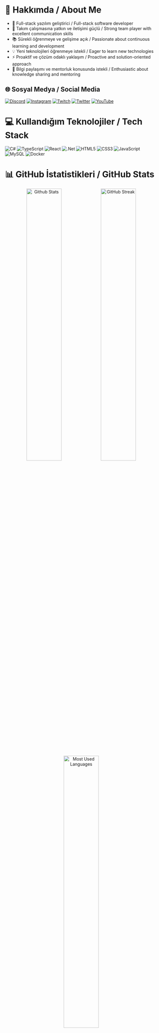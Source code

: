# 💫 Hakkımda / About Me

- 🚀 Full-stack yazılım geliştirici / Full-stack software developer
- 👥 Takım çalışmasına yatkın ve iletişimi güçlü / Strong team player with excellent communication skills
- 📚 Sürekli öğrenmeye ve gelişime açık / Passionate about continuous learning and development
- 💡 Yeni teknolojileri öğrenmeye istekli / Eager to learn new technologies
- ⚡ Proaktif ve çözüm odaklı yaklaşım / Proactive and solution-oriented approach
- 🤝 Bilgi paylaşımı ve mentorluk konusunda istekli / Enthusiastic about knowledge sharing and mentoring

## 🌐 Sosyal Medya / Social Media
[![Discord](https://img.shields.io/badge/Discord-%237289DA.svg?logo=discord&logoColor=white)](https://discord.gg/y68R7arX) 
[![Instagram](https://img.shields.io/badge/Instagram-%23E4405F.svg?logo=Instagram&logoColor=white)](https://instagram.com/polegut/) 
[![Twitch](https://img.shields.io/badge/Twitch-%239146FF.svg?logo=Twitch&logoColor=white)](https://twitch.tv/polegut) 
[![Twitter](https://img.shields.io/badge/Twitter-%231DA1F2.svg?logo=Twitter&logoColor=white)](https://twitter.com/polegut) 
[![YouTube](https://img.shields.io/badge/YouTube-%23FF0000.svg?logo=YouTube&logoColor=white)](https://youtube.com/channel/UCHrgDXcBzj-zxO_zueRr1rg)

# 💻 Kullandığım Teknolojiler / Tech Stack
![C#](https://img.shields.io/badge/c%23-%23239120.svg?style=for-the-badge&logo=c-sharp&logoColor=white) 
![TypeScript](https://img.shields.io/badge/typescript-%23007ACC.svg?style=for-the-badge&logo=typescript&logoColor=white) 
![React](https://img.shields.io/badge/react-%2320232a.svg?style=for-the-badge&logo=react&logoColor=%2361DAFB)
![.Net](https://img.shields.io/badge/.NET-5C2D91?style=for-the-badge&logo=.net&logoColor=white)
![HTML5](https://img.shields.io/badge/html5-%23E34F26.svg?style=for-the-badge&logo=html5&logoColor=white) 
![CSS3](https://img.shields.io/badge/css3-%231572B6.svg?style=for-the-badge&logo=css3&logoColor=white)
![JavaScript](https://img.shields.io/badge/javascript-%23323330.svg?style=for-the-badge&logo=javascript&logoColor=%23F7DF1E)
![MySQL](https://img.shields.io/badge/mysql-%2300f.svg?style=for-the-badge&logo=mysql&logoColor=white)
![Docker](https://img.shields.io/badge/docker-%230db7ed.svg?style=for-the-badge&logo=docker&logoColor=white)

# 📊 GitHub İstatistikleri / GitHub Stats
<div align="center">
  <img src="https://github-readme-stats.vercel.app/api?username=emirdnz&theme=dark&hide_border=true&include_all_commits=true&count_private=true" width="48%" alt="Github Stats"/>
  <img src="https://github-readme-streak-stats.herokuapp.com/?user=emirdnz&theme=dark&hide_border=true" width="48%" alt="GitHub Streak"/>
  <img src="https://github-readme-stats.vercel.app/api/top-langs/?username=emirdnz&theme=dark&hide_border=true&include_all_commits=true&count_private=true&layout=compact" width="48%" alt="Most Used Languages"/>
</div>

## 🚀 Projelerim / My Projects

<table>
  <tr>
    <!-- 1. Proje -->
    <td width="50%" valign="top">
      
      <h3>🎫 <span style="color:#70a5fd;">BUS-TICKET-SYSTEM</span></h3>
      <hr>
      <b>Otobüs biletlerini çevrimiçi satma ve rezervasyon sistemi</b><br>
      <span style="color:#8b949e;">Online bus ticket sales and reservation system</span>
      <br><br>
      <img src="https://img.shields.io/badge/React-20232A?style=flat&logo=react&logoColor=61DAFB"/>
      <img src="https://img.shields.io/badge/TypeScript-007ACC?style=flat&logo=typescript&logoColor=white"/>
      <img src="https://img.shields.io/badge/.NET-512BD4?style=flat&logo=dotnet&logoColor=white"/>
      <img src="https://img.shields.io/badge/SQL%20Server-CC2927?style=flat&logo=microsoft-sql-server&logoColor=white"/>
      <br><br>
      <span style="background:#21262d; color:#58a6ff; padding:4px 10px; border-radius:8px; font-size:13px;">
        🔄 Geliştirme Aşamasında / In Development
      </span>
    </td>

    <!-- 2. Proje -->
    <td width="50%" valign="top">
      <h3>🏦 <span style="color:#70a5fd;">BANK-SYSTEM</span></h3>
      <hr>
      <b>Temel bankacılık işlemleri yönetim platformu</b><br>
      <span style="color:#8b949e;">Basic banking operations management platform</span>
      <br><br>
      <img src="https://img.shields.io/badge/React-20232A?style=flat&logo=react&logoColor=61DAFB"/>
      <img src="https://img.shields.io/badge/TypeScript-007ACC?style=flat&logo=typescript&logoColor=white"/>
      <img src="https://img.shields.io/badge/.NET-512BD4?style=flat&logo=dotnet&logoColor=white"/>
      <img src="https://img.shields.io/badge/SQL%20Server-CC2927?style=flat&logo=microsoft-sql-server&logoColor=white"/>
      <br><br>
      <span style="background:#21262d; color:#58a6ff; padding:4px 10px; border-radius:8px; font-size:13px;">
        🔄 Geliştirme Aşamasında / In Development
      </span>
    </td>
  </tr>
  <!-- Diğer projeler için yukarıdaki <tr>...</tr> bloğunu kopyalayıp doldurabilirsiniz -->
</table>

